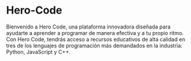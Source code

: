 # Hero-Code
Bienvenido a Hero Code, una plataforma innovadora diseñada para ayudarte a aprender a programar de manera efectiva y a tu propio ritmo. Con Hero Code, tendrás acceso a recursos educativos de alta calidad en tres de los lenguajes de programación más demandados en la industria: Python, JavaScript y C++.
